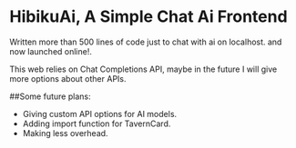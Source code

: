 # HibikuAi, A Simple Chat Ai Frontend

Written more than 500 lines of code just to chat with ai on localhost. and now launched online!.

This web relies on Chat Completions API, maybe in the future I will give more options about other APIs.

##Some future plans:
- Giving custom API options for AI models.
- Adding import function for TavernCard.
- Making less overhead.
